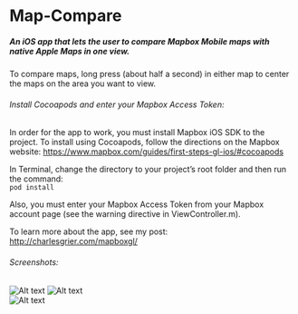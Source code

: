 # Map-Compare
##### An iOS app that lets the user to compare Mapbox Mobile maps with native Apple Maps in one view. 

To compare maps, long press (about half a second) in either map to center the maps on the area you want to view.  

###### Install Cocoapods and enter your Mapbox Access Token:
In order for the app to work, you must install Mapbox iOS SDK to the project.  To install using Cocoapods, follow the directions on the Mapbox website: https://www.mapbox.com/guides/first-steps-gl-ios/#cocoapods

In Terminal, change the directory to your project’s root folder and then run the command: <br>
<code>pod install</code>

Also, you must enter your Mapbox Access Token from your Mapbox account page (see the warning directive in ViewController.m).  

To learn more about the app, see my post: http://charlesgrier.com/mapboxgl/

###### Screenshots:

![Alt text](http://charlesgrier.com/wp-content/uploads/2015/06/mapBox_WhiteHouse_streets.png "Mapbox Streets style") ![Alt text](http://charlesgrier.com/wp-content/uploads/2015/06/mapBox_SanDiegoZoo_streets.png "San Diego Zoo")  
![Alt text](http://charlesgrier.com/wp-content/uploads/2015/06/mapBox_KingStreetMetro_emerald.png "King Street Metro in Emerald")  


